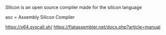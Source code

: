 SIlicon is an open source compiler made for the silicon language

asc = Assembly Silicon Compiler

https://x64.syscall.sh/
https://flatassembler.net/docs.php?article=manual
